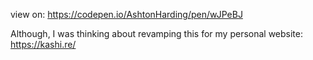 view on: https://codepen.io/AshtonHarding/pen/wJPeBJ

Although, I was thinking about revamping this for my personal website: https://kashi.re/
